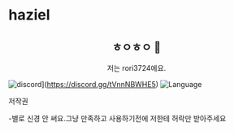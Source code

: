 # haziel

<h2 align="center">ㅎㅇㅎㅇ 👋</h2>
<p align="center">저는 rori3724에요.</p>

![discord](https://discordapp.com/api/guilds/787278470630604800/embed.png)](https://discord.gg/tVnnNBWHE5)
![Language](https://img.shields.io/badge/language-python-brightgreen)

저작권

-별로 신경 안 써요.그냥 만족하고 사용하기전에 저한테 허락만 받아주세요
